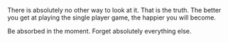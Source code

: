 There is absolutely no other way to look at it.
That is the truth.
The better you get at playing the single player game, the happier you will become.

Be absorbed in the moment.
Forget absolutely everything else.